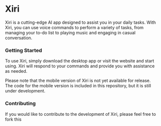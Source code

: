 # Xiri

Xiri is a cutting-edge AI app designed to assist you in your daily tasks. With Xiri, you can use voice commands to perform a variety of tasks, from managing your to-do list to playing music and engaging in casual conversation.

### Getting Started

To use Xiri, simply download the desktop app or visit the website and start using. Xiri will respond to your commands and provide you with assistance as needed.

Please note that the mobile version of Xiri is not yet available for release. The code for the mobile version is included in this repository, but it is still under development.

### Contributing

If you would like to contribute to the development of Xiri, please feel free to fork this